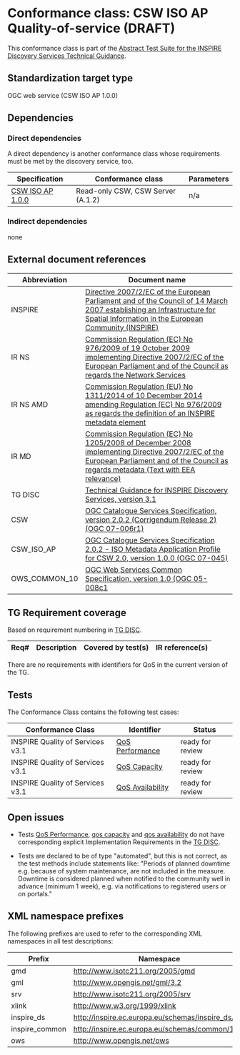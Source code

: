 # Conformance class: CSW ISO AP Quality-of-service (DRAFT)

This conformance class is part of the [Abstract Test Suite for the INSPIRE Discovery Services Technical Guidance](http://inspire.ec.europa.eu/id/ats/discovery-service/3.1).

## Standardization target type

OGC web service (CSW ISO AP 1.0.0)

## Dependencies

### Direct dependencies

A direct dependency is another conformance class whose requirements must be met by the discovery service, too.

| Specification | Conformance class | Parameters | 
| ------------- | ----------------- | ---------- |
| [CSW ISO AP 1.0.0](#ref_CSW_ISO_AP) | Read-only CSW, CSW Server (A.1.2) | n/a |

### Indirect dependencies

none

## External document references

| Abbreviation | Document name                       |
| ------------ | ----------------------------------- |
| INSPIRE <a name="ref_INSPIRE"></a> | [Directive 2007/2/EC of the European Parliament and of the Council of 14 March 2007 establishing an Infrastructure for Spatial Information in the European Community (INSPIRE)](http://eur-lex.europa.eu/legal-content/EN/TXT/PDF/?uri=CELEX:32007L0002&from=EN)
| IR NS <a name="ref_IR_NS"></a>   | [Commission Regulation (EC) No 976/2009 of 19 October 2009 implementing Directive 2007/2/EC of the European Parliament and of the Council as regards the Network Services](http://eur-lex.europa.eu/legal-content/EN/TXT/PDF/?uri=CELEX:32009R0976&from=EN)
| IR NS AMD <a name="ref_IR_NS_AMD"></a> | [Commission Regulation (EU) No 1311/2014 of 10 December 2014 amending Regulation (EC) No 976/2009 as regards the definition of an INSPIRE metadata element](http://eur-lex.europa.eu/legal-content/EN/TXT/PDF/?uri=CELEX:32014R1311&from=EN)
| IR MD <a name="ref_IR_MD"></a> | [Commission Regulation (EC) No 1205/2008 of December 2008 implementing Directive 2007/2/EC of the European Parliament and of the Council as regards metadata (Text with EEA relevance)](http://eur-lex.europa.eu/LexUriServ/LexUriServ.do?uri=OJ:L:2008:326:0012:0030:EN:PDF)
| TG DISC <a name="ref_TG_DISC"></a> | [Technical Guidance for INSPIRE Discovery Services, version 3.1](http://inspire.jrc.ec.europa.eu/documents/Network_Services/TechnicalGuidance_DiscoveryServices_v3.1.pdf)
| CSW <a name="ref_CSW"></a> | [OGC Catalogue Services Specification, version 2.0.2 (Corrigendum Release 2) (OGC 07-006r1)](http://portal.opengeospatial.org/files/?artifact_id=20555)
| CSW_ISO_AP <a name="ref_CSW_ISO_AP"></a> | [OGC Catalogue Services Specification 2.0.2 - ISO Metadata Application Profile for CSW 2.0, version 1.0.0 (OGC 07-045)](http://portal.opengeospatial.org/files/?artifact_id=21460)
| OWS_COMMON_10 <a name="ref_OWS_COMMON_10"></a> | [OGC Web Services Common Specification, version 1.0 (OGC 05-008c1](http://portal.opengeospatial.org/files/?artifact_id=8798)

## TG Requirement coverage

Based on requirement numbering in [TG DISC](#ref_TG_DISC).

| Req#   | Description                          | Covered by test(s)                 | IR reference(s)                  |
| ------ | ------------------------------------ | ---------------------------------- | -------------------------------- |

There are no requirements with identifiers for QoS in the current version of the TG.

## Tests

The Conformance Class contains the following test cases:

| Conformance Class | Identifier                                                        | Status   |
| ------------------| ----------------------------------------------------------------- | -------- |
| INSPIRE Quality of Services v3.1 | [QoS Performance](http://inspire.ec.europa.eu/id/ats/discovery-service/3.1/csw-iso-ap-qos/performance) | ready for review  |
| INSPIRE Quality of Services v3.1 | [QoS Capacity](http://inspire.ec.europa.eu/id/ats/discovery-service/3.1/csw-iso-ap-qos/capacity) | ready for review  |
| INSPIRE Quality of Services v3.1 | [QoS Availability](http://inspire.ec.europa.eu/id/ats/discovery-service/3.1/csw-iso-ap-qos/availability) | ready for review  |

## Open issues

* Tests [QoS Performance](http://inspire.ec.europa.eu/id/ats/discovery-service/3.1/csw-iso-ap-qos/performance.md), [qos capacity](http://inspire.ec.europa.eu/id/ats/discovery-service/3.1/csw-iso-ap-qos/capacity.md) and [qos availability](http://inspire.ec.europa.eu/id/ats/discovery-service/3.1/csw-iso-ap-qos/availability.md) do not have corresponding explicit Implementation Requirements in the [TG DISC](#ref_TG_DISC).

* Tests are declared to be of type "automated", but this is not correct, as the test methods include statements like: "Periods of planned downtime e.g. because of system maintenance, are not included in the measure. Downtime is considered planned when notified to the community well in advance (minimum 1 week), e.g. via notifications to registered users or on portals."

## XML namespace prefixes <a name="namespaces"></a>

The following prefixes are used to refer to the corresponding XML namespaces in all test descriptions:

Prefix         | Namespace
-------------- | -------------------------------------------------
gmd | http://www.isotc211.org/2005/gmd
gml | http://www.opengis.net/gml/3.2
srv | http://www.isotc211.org/2005/srv
xlink          | http://www.w3.org/1999/xlink
inspire_ds | http://inspire.ec.europa.eu/schemas/inspire_ds/1.0
inspire_common | http://inspire.ec.europa.eu/schemas/common/1.0
ows | http://www.opengis.net/ows
